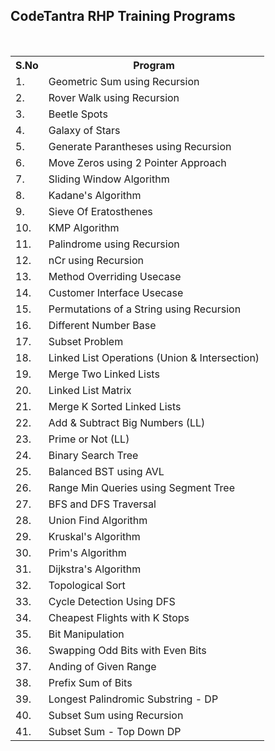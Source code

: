 <h2>CodeTantra RHP Training Programs</h2>
<br>
<table>        
  <tr>
    <th>S.No</th>  
    <th>Program</th>
  </tr>    
  <tr>
    <td>1.</td>
    <td>Geometric Sum using Recursion</td>
  </tr>
  <tr>
    <td>2.</td>
    <td>Rover Walk using Recursion</td>
  </tr>
 <tr>
    <td>3.</td>
    <td>Beetle Spots</td>
  </tr>
 <tr>
    <td>4.</td>
    <td>Galaxy of Stars</td>
  </tr>
 <tr>
    <td>5.</td>
    <td>Generate Parantheses using Recursion</td>
  </tr>
 <td>6.</td>
    <td>Move Zeros using 2 Pointer Approach</td>
  </tr>
 </tr>
 <td>7.</td>
    <td>Sliding Window Algorithm</td>
  </tr>
 <td>8.</td>
    <td>Kadane's Algorithm</td>
  </tr>
 <td>9.</td>
    <td>Sieve Of Eratosthenes</td>
  </tr>
 <td>10.</td>
    <td>KMP Algorithm</td>
  </tr>
 <td>11.</td>
    <td>Palindrome using Recursion</td>
  </tr>
 <td>12.</td>
    <td>nCr using Recursion</td>
  </tr>
 <td>13.</td>
    <td>Method Overriding Usecase</td>
  </tr>
 <td>14.</td>
    <td>Customer Interface Usecase</td>
  </tr>
 <td>15.</td>
    <td>Permutations of a String using Recursion</td>
  </tr>
 <td>16.</td>
    <td>Different Number Base</td>
  </tr>
 <td>17.</td>
    <td>Subset Problem</td>
  </tr>
    <td>18.</td>
    <td>Linked List Operations (Union & Intersection)</td>
  </tr>
</tr>
 <td>19.</td>
    <td>Merge Two Linked Lists</td>
  </tr>
</tr>
 <td>20.</td>
    <td>Linked List Matrix</td>
  </tr>
    <td>21.</td>
    <td>Merge K Sorted Linked Lists</td>
  </tr>
       <td>22.</td>
    <td>Add & Subtract Big Numbers (LL)</td>
  </tr>
       </tr>
       <td>23.</td>
    <td>Prime or Not (LL)</td>
  </tr>
  </tr>
       </tr>
       <td>24.</td>
    <td>Binary Search Tree</td>
  </tr>
  </tr>
       </tr>
       <td>25.</td>
    <td>Balanced BST using AVL</td>
  </tr>
  </tr>
       </tr>
       <td>26.</td>
    <td>Range Min Queries using Segment Tree</td>
  </tr>
  </tr>
       </tr>
       <td>27.</td>
    <td>BFS and DFS Traversal</td>
  </tr>
  </tr>
       </tr>
       <td>28.</td>
    <td>Union Find Algorithm</td>
  </tr>
  </tr>
       </tr>
       <td>29.</td>
    <td>Kruskal's Algorithm</td>
  </tr>
  </tr>
       </tr>
       <td>30.</td>
    <td>Prim's Algorithm</td>
  </tr>
  </tr>
       </tr>
       <td>31.</td>
    <td>Dijkstra's Algorithm</td>
  </tr>
  </tr>
       </tr>
       <td>32.</td>
    <td>Topological Sort</td>
  </tr>
  </tr>
       </tr>
       <td>33.</td>
    <td>Cycle Detection Using DFS</td>
  </tr>
  </tr>
       </tr>
       <td>34.</td>
    <td>Cheapest Flights with K Stops</td>
  </tr>
  </tr>
       </tr>
       <td>35.</td>
    <td>Bit Manipulation</td>
  </tr>
  </tr>
       </tr>
       <td>36.</td>
    <td>Swapping Odd Bits with Even Bits</td>
  </tr>
  </tr>
       </tr>
       <td>37.</td>
    <td>Anding of Given Range</td>
  </tr>
  </tr>
       </tr>
       <td>38.</td>
    <td>Prefix Sum of Bits</td>
  </tr>
  </tr>
       </tr>
       <td>39.</td>
    <td>Longest Palindromic Substring - DP</td>
  </tr>
  </tr>
       </tr>
       <td>40.</td>
    <td>Subset Sum using Recursion</td>
  </tr>
  </tr>
       </tr>
       <td>41.</td>
    <td>Subset Sum - Top Down DP</td>
  </tr>
</table>
